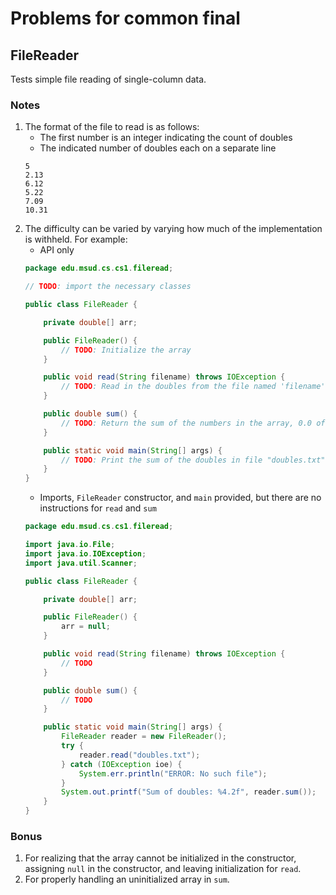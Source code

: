 # Problems for common final

## FileReader

Tests simple file reading of single-column data.

### Notes
1. The format of the file to read is as follows:
    * The first number is an integer indicating the count of doubles
    * The indicated number of doubles each on a separate line
    ```
    5
    2.13
    6.12
    5.22
    7.09
    10.31
    ```
2. The difficulty can be varied by varying how much of the implementation is withheld. For example:
    * API only
    ```java
    package edu.msud.cs.cs1.fileread;
    
   // TODO: import the necessary classes
    
    public class FileReader {
    
        private double[] arr;
    
        public FileReader() {
            // TODO: Initialize the array
        }
    
        public void read(String filename) throws IOException {
            // TODO: Read in the doubles from the file named 'filename' and populate the array
        }
    
        public double sum() {
            // TODO: Return the sum of the numbers in the array, 0.0 of array is not allocated
        }
    
        public static void main(String[] args) {
            // TODO: Print the sum of the doubles in file "doubles.txt"
        }
    }
    ```
    * Imports, `FileReader` constructor, and `main` provided, but there are no instructions for `read` and `sum`
    ```java
    package edu.msud.cs.cs1.fileread;
    
    import java.io.File;
    import java.io.IOException;
    import java.util.Scanner;
    
    public class FileReader {
    
        private double[] arr;
    
        public FileReader() {
            arr = null;
        }
    
        public void read(String filename) throws IOException {
            // TODO
        }
    
        public double sum() {
            // TODO
        }
    
        public static void main(String[] args) {
            FileReader reader = new FileReader();
            try {
                reader.read("doubles.txt");
            } catch (IOException ioe) {
                System.err.println("ERROR: No such file");
            }
            System.out.printf("Sum of doubles: %4.2f", reader.sum());
        }
    }
    ```
### Bonus
1. For realizing that the array cannot be initialized in the constructor, assigning `null` in the constructor, and leaving initialization for `read`.
2. For properly handling an uninitialized array in `sum`.



